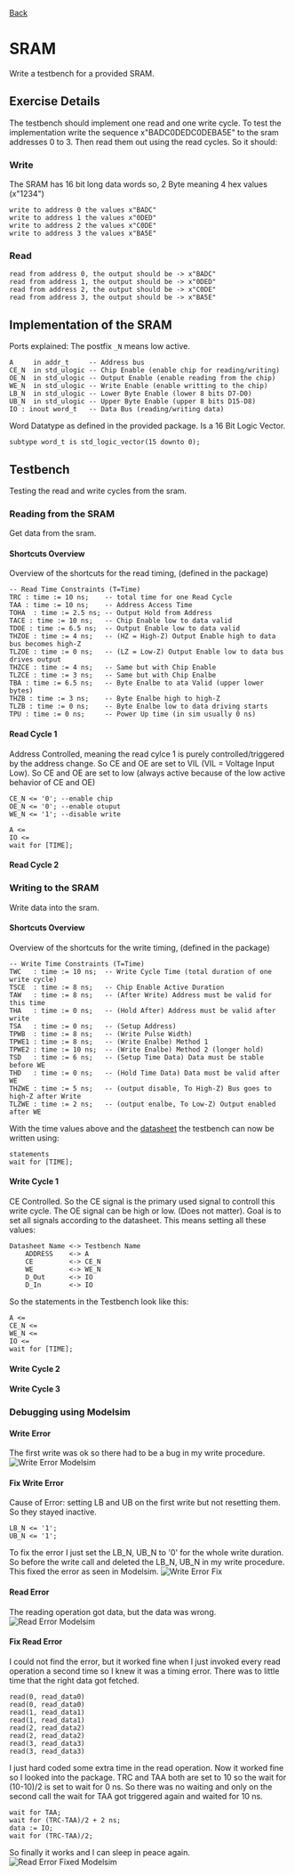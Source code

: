 [Back](../../)
# SRAM
Write a testbench for a provided SRAM.
## Exercise Details
The testbench should implement one read and one write cycle. To test the implementation write the sequence x"BADC0DEDC0DEBA5E" to the sram addresses 0 to 3. Then read them out using the read cycles. So it should:
### Write
The SRAM has 16 bit long data words so, 2 Byte meaning 4 hex values (x"1234")
```
write to address 0 the values x"BADC"
write to address 1 the values x"0DED"
write to address 2 the values x"C0DE"
write to address 3 the values x"BA5E"
```
### Read
```
read from address 0, the output should be -> x"BADC"
read from address 1, the output should be -> x"0DED"
read from address 2, the output should be -> x"C0DE"
read from address 3, the output should be -> x"BA5E"
```
## Implementation of the SRAM
Ports explained: The postfix `_N` means low active.
```
A     in addr_t     -- Address bus
CE_N  in std_ulogic -- Chip Enable (enable chip for reading/writing)
OE_N  in std_ulogic -- Output Enable (enable reading from the chip)
WE_N  in std_ulogic -- Write Enable (enable writting to the chip)
LB_N  in std_ulogic -- Lower Byte Enable (lower 8 bits D7-D0)
UB_N  in std_ulogic -- Upper Byte Enable (upper 8 bits D15-D8)
IO : inout word_t   -- Data Bus (reading/writing data)
```
Word Datatype as defined in the provided package. Is a 16 Bit Logic Vector.
```
subtype word_t is std_logic_vector(15 downto 0);
```
## Testbench
Testing the read and write cycles from the sram.
### Reading from the SRAM
Get data from the sram.
#### Shortcuts Overview
Overview of the shortcuts for the read timing, (defined in the package)
```
-- Read Time Constraints (T=Time)
TRC : time := 10 ns;    -- total time for one Read Cycle
TAA : time := 10 ns;    -- Address Access Time
TOHA  : time := 2.5 ns; -- Output Hold from Address
TACE : time := 10 ns;   -- Chip Enable low to data valid
TDOE : time := 6.5 ns;  -- Output Enable low to data valid
THZOE : time := 4 ns;   -- (HZ = High-Z) Output Enable high to data bus becomes high-Z
TLZOE : time := 0 ns;   -- (LZ = Low-Z) Output Enable low to data bus drives output
THZCE : time := 4 ns;   -- Same but with Chip Enable
TLZCE : time := 3 ns;   -- Same but with Chip Enalbe
TBA : time := 6.5 ns;   -- Byte Enalbe to ata Valid (upper lower bytes)
THZB : time := 3 ns;    -- Byte Enalbe high to high-Z
TLZB : time := 0 ns;    -- Byte Enalbe low to data driving starts
TPU : time := 0 ns;     -- Power Up time (in sim usually 0 ns)
```

#### Read Cycle 1
Address Controlled, meaning the read cylce 1 is purely controlled/triggered by the address change. So CE and OE are set to VIL (VIL = Voltage Input Low). So CE and OE are set to low (always active because of the low active behavior of CE and OE)
```
CE_N <= '0'; --enable chip
OE_N <= '0'; --enable otuput
WE_N <= '1'; --disable write

A <=
IO <=
wait for [TIME];
```
#### Read Cycle 2
### Writing to the SRAM
Write data into the sram.
#### Shortcuts Overview
Overview of the shortcuts for the write timing, (defined in the package)
```
-- Write Time Constraints (T=Time)
TWC   : time := 10 ns;  -- Write Cycle Time (total duration of one write cycle)
TSCE  : time := 8 ns;   -- Chip Enable Active Duration
TAW   : time := 8 ns;   -- (After Write) Address must be valid for this time
THA   : time := 0 ns;   -- (Hold After) Address must be valid after write
TSA   : time := 0 ns;   -- (Setup Address)
TPWB  : time := 8 ns;   -- (Write Pulse Width)
TPWE1 : time := 8 ns;   -- (Write Enalbe) Method 1
TPWE2 : time := 10 ns;  -- (Write Enalbe) Method 2 (longer hold)
TSD   : time := 6 ns;   -- (Setup Time Data) Data must be stable before WE
THD   : time := 0 ns;   -- (Hold Time Data) Data must be valid after WE
THZWE : time := 5 ns;   -- (output disable, To High-Z) Bus goes to high-Z after Write
TLZWE : time := 2 ns;   -- (output enalbe, To Low-Z) Output enabled after WE
```
With the time values above and the [datasheet](https://www.issi.com/WW/pdf/61WV102416ALL.pdf) the testbench can now be written using:
```
statements
wait for [TIME];
```
#### Write Cycle 1
CE Controlled. So the CE signal is the primary used signal to controll this write cycle.
The OE signal can be high or low. (Does not matter). Goal is to set all signals according to the datasheet.
This means setting all these values:
```
Datasheet Name <-> Testbench Name
    ADDRESS    <-> A
    CE         <-> CE_N
    WE         <-> WE_N
    D_Out      <-> IO
    D_In       <-> IO
```
So the statements in the Testbench look like this:
```
A <=
CE_N <=
WE_N <=
IO <=
wait for [TIME];
```
#### Write Cycle 2
#### Write Cycle 3


### Debugging using Modelsim
#### Write Error
The first write was ok so there had to be a bug in my write procedure.
![Write Error Modelsim](./img/write_error.png)

#### Fix Write Error
Cause of Error: setting LB and UB on the first write but not resetting them. So they stayed inactive.
```
LB_N <= '1';
UB_N <= '1';
```
To fix the error I just set the LB_N, UB_N to '0' for the whole write duration. So before
the write call and deleted the LB_N, UB_N in my write procedure. This fixed the error as seen in Modelsim.
![Write Error Fix](./img/write_error_fixed.png)

#### Read Error
The reading operation got data, but the data was wrong.
![Read Error Modelsim](./img/read_timing_error.png)

#### Fix Read Error
I could not find the error, but it worked fine when I just invoked every read operation a second time
so I knew it was a timing error. There was to little time that the right data got fetched.
```
read(0, read_data0)
read(0, read_data0)
read(1, read_data1)
read(1, read_data1)
read(2, read_data2)
read(2, read_data2)
read(3, read_data3)
read(3, read_data3)
```
I just hard coded some extra time in the read operation. Now it worked fine so I looked into the package.
TRC and TAA both are set to 10 so the wait for (10-10)/2 is set to wait for 0 ns. So there was no waiting and only on
the second call the wait for TAA got triggered again and waited for 10 ns.
```
wait for TAA;
wait for (TRC-TAA)/2 + 2 ns;
data := IO;
wait for (TRC-TAA)/2;
```
So finally it works and I can sleep in peace again.
![Read Error Fixed Modelsim](./img/read_error_fixed.png)
